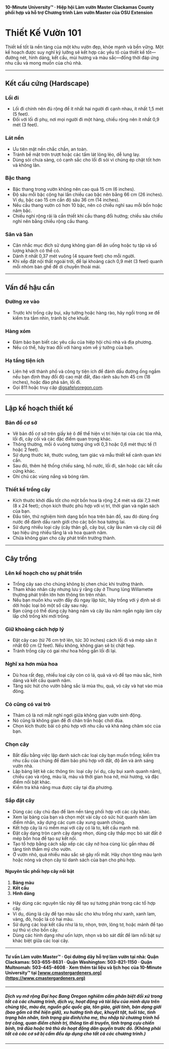 #### 10-Minute University™ · Hiệp hội Làm vườn Master Clackamas County phối hợp và hỗ trợ Chương trình Làm vườn Master của OSU Extension

# Thiết Kế Vườn 101

Thiết kế tốt là nền tảng của một khu vườn đẹp, khỏe mạnh và bền vững. Một kế hoạch được suy nghĩ kỹ lưỡng sẽ kết hợp các yếu tố của thiết kế tốt—đường nét, hình dáng, kết cấu, mùi hương và màu sắc—đồng thời đáp ứng nhu cầu và mong muốn của chủ nhà.

---

## Kết cấu cứng (Hardscape)

### Lối đi

- Lối đi chính nên đủ rộng để ít nhất hai người đi cạnh nhau, ít nhất 1,5 mét (5 feet).
- Đối với lối đi phụ, nơi mọi người đi một hàng, chiều rộng nên ít nhất 0,9 mét (3 feet).

### Lát nền

- Ưu tiên mặt nền chắc chắn, an toàn.
- Tránh bề mặt trơn trượt hoặc các tấm lát lỏng lẻo, dễ lung lay.
- Dùng sỏi chưa sàng, có cạnh sắc cho lối đi sỏi vì chúng ép chặt tốt hơn và không lăn.

### Bậc thang

- Bậc thang trong vườn không nên cao quá 15 cm (6 inches).
- Độ sâu mỗi bậc cộng hai lần chiều cao bậc nên bằng 66 cm (26 inches). Ví dụ, bậc cao 15 cm cần độ sâu 36 cm (14 inches).
- Nếu cầu thang vườn có hơn 10 bậc, nên có chiếu nghỉ sau mỗi bốn hoặc năm bậc.
- Chiếu nghỉ rộng rãi là cần thiết khi cầu thang đổi hướng; chiều sâu chiếu nghỉ nên bằng chiều rộng cầu thang.

### Sân và Sàn

- Cân nhắc mục đích sử dụng không gian để ăn uống hoặc tụ tập và số lượng khách có thể có.
- Dành ít nhất 0,37 mét vuông (4 square feet) cho mỗi người.
- Khi xếp đặt nội thất ngoài trời, để lại khoảng cách 0,9 mét (3 feet) quanh mỗi nhóm bàn ghế để di chuyển thoải mái.

---

## Vấn đề hậu cần

### Đường xe vào

- Trước khi trồng cây bụi, xây tường hoặc hàng rào, hãy ngồi trong xe để kiểm tra tầm nhìn, tránh bị che khuất.

### Hàng xóm

- Đảm bảo bạn biết các yêu cầu của hiệp hội chủ nhà và địa phương.
- Nếu có thể, hãy trao đổi với hàng xóm về ý tưởng của bạn.

### Hạ tầng tiện ích

- Liên hệ với thành phố và công ty tiện ích để đánh dấu đường ống ngầm nếu bạn định thay đổi độ cao mặt đất, đào rãnh sâu hơn 45 cm (18 inches), hoặc đào phá sân, lối đi.
- Gọi 811 hoặc truy cập [digsafelyoregon.com](https://digsafelyoregon.com).

---

## Lập kế hoạch thiết kế

### Bản đồ cơ sở

- Vẽ bản đồ cơ sở trên giấy kẻ ô để thể hiện vị trí hiện tại của các tòa nhà, lối đi, cây cối và các đặc điểm quan trọng khác.
- Thông thường, mỗi ô vuông tương ứng với 0,3 hoặc 0,6 mét thực tế (1 hoặc 2 feet).
- Sử dụng thước kẻ, thước vuông, tam giác và mẫu thiết kế cảnh quan khi cần.
- Sau đó, thêm hệ thống chiếu sáng, hồ nước, lối đi, sân hoặc các kết cấu cứng khác.
- Ghi chú các vùng nắng và bóng râm.

### Thiết kế trồng cây

- Kích thước khởi đầu tốt cho một bồn hoa là rộng 2,4 mét và dài 7,3 mét (8 x 24 feet); chọn kích thước phù hợp với vị trí, thời gian và ngân sách của bạn.
- Đầu tiên, thử nghiệm hình dạng bồn hoa trên bản đồ, sau đó dùng ống nước để đánh dấu ranh giới cho các bồn hoa tương lai.
- Sử dụng nhiều loại cây (cây thân gỗ, cây bụi, cây lâu năm và cây củ) để tạo hiệu ứng nhiều tầng lá và hoa quanh năm.
- Chừa không gian cho cây phát triển trưởng thành.

---

## Cây trồng

### Lên kế hoạch cho sự phát triển

- Trồng cây sao cho chúng không bị chen chúc khi trưởng thành.
- Tham khảo nhãn cây nhưng lưu ý rằng cây ở Thung lũng Willamette thường phát triển lớn hơn thông tin trên nhãn.
- Nếu bạn muốn khu vườn đầy đủ ngay lập tức, hãy trồng với ý định sẽ di dời hoặc loại bỏ một số cây sau này.
- Bạn cũng có thể dùng cây hàng năm và cây lâu năm ngắn ngày làm cây lấp chỗ trống khi mới trồng.

### Giữ khoảng cách hợp lý

- Đặt cây cao (từ 76 cm trở lên, tức 30 inches) cách lối đi và mép sân ít nhất 60 cm (2 feet). Nếu không, không gian sẽ bị chật hẹp.
- Tránh trồng cây có gai như hoa hồng gần lối đi lại.

### Nghĩ xa hơn mùa hoa

- Dù hoa rất đẹp, nhiều loại cây còn có lá, quả và vỏ để tạo màu sắc, hình dáng và kết cấu quanh năm.
- Tăng sức hút cho vườn bằng sắc lá mùa thu, quả, vỏ cây và hạt vào mùa đông.

### Cỏ cũng có vai trò

- Thảm cỏ là nơi mắt nghỉ ngơi giữa không gian vườn sinh động.
- Nó cũng là không gian để đi chân trần hoặc chơi đùa.
- Chọn kích thước bãi cỏ phù hợp với nhu cầu và khả năng chăm sóc của bạn.

### Chọn cây

- Bắt đầu bằng việc lập danh sách các loại cây bạn muốn trồng; kiểm tra nhu cầu của chúng để đảm bảo phù hợp với đất, độ ẩm và ánh sáng vườn nhà.
- Lập bảng liệt kê các thông tin: loại cây (ví dụ, cây bụi xanh quanh năm), chiều cao và rộng, màu lá, màu và thời gian hoa nở, mùi hương, và đặc điểm nổi bật khác.
- Kiểm tra khả năng mua được cây tại địa phương.

### Sắp đặt cây

- Dùng các cây chủ đạo để làm nền tảng phối hợp với các cây khác.
- Xem lại bảng của bạn và chọn một vài cây có sức hút quanh năm làm điểm nhấn, xây dựng các cụm cây xung quanh chúng.
- Kết hợp cây lá rủ mềm mại với cây có lá to, kết cấu mạnh mẽ.
- Đặt cây dạng tròn cạnh cây dạng nhọn, dùng cây thấp mọc bò sát đất ở mép bồn hoa để tạo sự kết nối.
- Tạo tổ hợp bằng cách sắp xếp các cây nở hoa cùng lúc gần nhau để tăng tính thẩm mỹ cho vườn.
- Ở vườn nhỏ, quá nhiều màu sắc sẽ gây rối mắt. Hãy chọn tông màu lạnh hoặc nóng và chọn cây từ danh sách của bạn cho phù hợp.

#### Nguyên tắc phối hợp cây nổi bật

1. **Bảng màu**
2. **Kết cấu**
3. **Hình dáng**

- Hãy dùng các nguyên tắc này để tạo sự tương phản trong các tổ hợp cây.
- Ví dụ, dùng lá cây để tạo màu sắc cho khu trồng như xanh, xanh lam, vàng, đỏ, hoặc lá có hai màu.
- Sử dụng các loại kết cấu như lá to, nhọn, trơn, lông tơ, hoặc mảnh để tạo sự thú vị cho bồn cây.
- Dùng các hình dạng như uốn lượn, nhọn và bò sát đất để làm nổi bật sự khác biệt giữa các loại cây.

---

#### Tư vấn Làm vườn Master™ · Gọi đường dây hỗ trợ làm vườn tại nhà: Quận Clackamas: 503-655-8631 · Quận Washington: 503-821-1150 · Quận Multnomah: 503-445-4608 · Xem thêm tài liệu và lịch học của 10-Minute University™ tại [www.cmastergardeners.org](https://www.cmastergardeners.org)

---

##### Dịch vụ mở rộng Đại học Bang Oregon nghiêm cấm phân biệt đối xử trong tất cả các chương trình, dịch vụ, hoạt động và tài liệu của mình dựa trên chủng tộc, màu da, nguồn gốc quốc gia, tôn giáo, giới tính, bản dạng giới (bao gồm cả thể hiện giới), xu hướng tình dục, khuyết tật, tuổi tác, tình trạng hôn nhân, tình trạng gia đình/cha mẹ, thu nhập từ chương trình hỗ trợ công, quan điểm chính trị, thông tin di truyền, tình trạng cựu chiến binh, trả đũa hoặc trả thù do hoạt động dân quyền trước đó. (Không phải tất cả các cơ sở bị cấm đều áp dụng cho tất cả các chương trình.)
---
